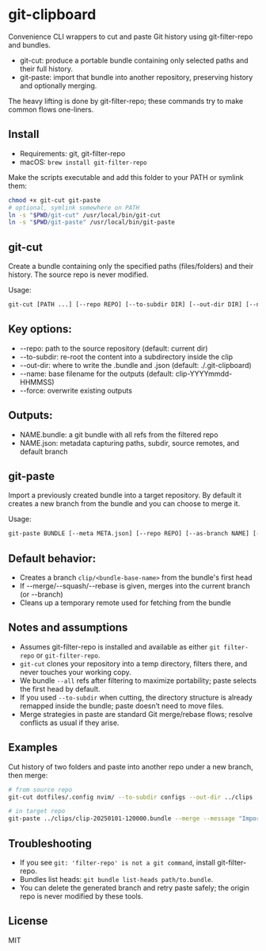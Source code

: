 # git-clipboard

Convenience CLI wrappers to cut and paste Git history using git-filter-repo and bundles.

- git-cut: produce a portable bundle containing only selected paths and their full history.
- git-paste: import that bundle into another repository, preserving history and optionally merging.

The heavy lifting is done by git-filter-repo; these commands try to make common flows one-liners.

## Install

- Requirements: git, git-filter-repo
- macOS: `brew install git-filter-repo`

Make the scripts executable and add this folder to your PATH or symlink them:

```bash
chmod +x git-cut git-paste
# optional, symlink somewhere on PATH
ln -s "$PWD/git-cut" /usr/local/bin/git-cut
ln -s "$PWD/git-paste" /usr/local/bin/git-paste
```

## git-cut

Create a bundle containing only the specified paths (files/folders) and their history. The source repo is never modified.

Usage:

```bash
git-cut [PATH ...] [--repo REPO] [--to-subdir DIR] [--out-dir DIR] [--name NAME] [--force]
```

Key options:
-
- --repo: path to the source repository (default: current dir)
- --to-subdir: re-root the content into a subdirectory inside the clip
- --out-dir: where to write the .bundle and .json (default: ./.git-clipboard)
- --name: base filename for the outputs (default: clip-YYYYmmdd-HHMMSS)
- --force: overwrite existing outputs

Outputs:
-
- NAME.bundle: a git bundle with all refs from the filtered repo
- NAME.json: metadata capturing paths, subdir, source remotes, and default branch

## git-paste

Import a previously created bundle into a target repository. By default it creates a new branch from the bundle and you can choose to merge it.

Usage:

```bash
git-paste BUNDLE [--meta META.json] [--repo REPO] [--as-branch NAME] [--branch BRANCH] [--merge|--squash|--rebase] [--no-ff] [--message MSG]
```

Default behavior:
-
- Creates a branch `clip/<bundle-base-name>` from the bundle's first head
- If --merge/--squash/--rebase is given, merges into the current branch (or --branch)
- Cleans up a temporary remote used for fetching from the bundle

## Notes and assumptions

- Assumes git-filter-repo is installed and available as either `git filter-repo` or `git-filter-repo`.
- `git-cut` clones your repository into a temp directory, filters there, and never touches your working copy.
- We bundle `--all` refs after filtering to maximize portability; paste selects the first head by default.
- If you used `--to-subdir` when cutting, the directory structure is already remapped inside the bundle; paste doesn’t need to move files.
- Merge strategies in paste are standard Git merge/rebase flows; resolve conflicts as usual if they arise.

## Examples

Cut history of two folders and paste into another repo under a new branch, then merge:

```bash
# from source repo
git-cut dotfiles/.config nvim/ --to-subdir configs --out-dir ../clips

# in target repo
git-paste ../clips/clip-20250101-120000.bundle --merge --message "Import configs"
```

## Troubleshooting

- If you see `git: 'filter-repo' is not a git command`, install git-filter-repo.
- Bundles list heads: `git bundle list-heads path/to.bundle`.
- You can delete the generated branch and retry paste safely; the origin repo is never modified by these tools.

## License

MIT
